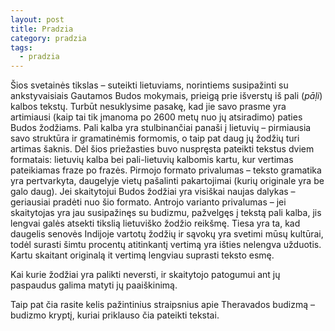 ```yaml
---
layout: post
title: Pradzia
category: pradzia
tags:
  - pradzia
---
```

Šios svetainės tikslas  – suteikti lietuviams, norintiems susipažinti su ankstyvaisiais Gautamos Budos mokymais, prieigą prie išverstų iš pali (_pāḷi_) kalbos tekstų. Turbūt nesuklysime pasakę, kad jie savo prasme yra artimiausi (kaip tai tik įmanoma po 2600 metų nuo jų atsiradimo) paties Budos žodžiams. Pali kalba yra stulbinančiai panaši į lietuvių  – pirmiausia savo struktūra ir gramatinėmis formomis, o taip pat daug jų žodžių turi artimas šaknis. Dėl  šios priežasties buvo nuspręsta pateikti tekstus dviem formatais: lietuvių kalba bei pali-lietuvių kalbomis kartu, kur vertimas pateikiamas fraze po frazės. Pirmojo formato privalumas  – teksto gramatika yra pertvarkyta, daugelyje vietų pašalinti pakartojimai (kurių originale yra be galo daug). Jei skaitytojui Budos žodžiai yra visiškai naujas dalykas  – geriausiai pradėti nuo šio formato. Antrojo varianto privalumas  – jei skaitytojas yra jau susipažinęs su budizmu, pažvelgęs į tekstą pali kalba, jis lengvai galės atsekti tikslią lietuviško žodžio reikšmę. Tiesa yra ta, kad daugelis senovės Indijoje vartotų žodžių ir sąvokų yra svetimi mūsų kultūrai, todėl surasti šimtu procentų atitinkantį vertimą yra išties nelengva užduotis. Kartu skaitant originalą it vertimą lengviau suprasti teksto esmę.

Kai kurie žodžiai yra palikti neversti, ir skaitytojo patogumui ant jų paspaudus galima matyti jų paaiškinimą.

Taip pat čia rasite kelis pažintinius straipsnius apie Theravados budizmą  – budizmo kryptį, kuriai priklauso čia pateikti tekstai.
